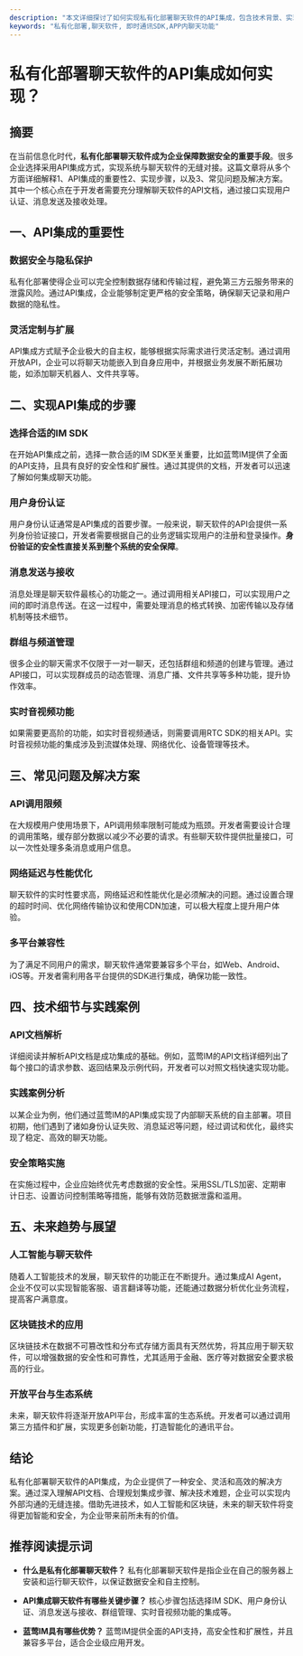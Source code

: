 ```yaml
---
description: "本文详细探讨了如何实现私有化部署聊天软件的API集成，包含技术背景、实现流程和注意事项等内容。"
keywords: "私有化部署,聊天软件, 即时通讯SDK,APP内聊天功能"
---
```

# 私有化部署聊天软件的API集成如何实现？

## 摘要

在当前信息化时代，**私有化部署聊天软件成为企业保障数据安全的重要手段**。很多企业选择采用API集成方式，实现系统与聊天软件的无缝对接。这篇文章将从多个方面详细解释1、API集成的重要性2、实现步骤，以及3、常见问题及解决方案。其中一个核心点在于开发者需要充分理解聊天软件的API文档，通过接口实现用户认证、消息发送及接收处理。

## 一、API集成的重要性

### 数据安全与隐私保护

私有化部署使得企业可以完全控制数据存储和传输过程，避免第三方云服务带来的泄露风险。通过API集成，企业能够制定更严格的安全策略，确保聊天记录和用户数据的隐私性。

### 灵活定制与扩展

API集成方式赋予企业极大的自主权，能够根据实际需求进行灵活定制。通过调用开放API，企业可以将聊天功能嵌入到自身应用中，并根据业务发展不断拓展功能，如添加聊天机器人、文件共享等。

## 二、实现API集成的步骤

### 选择合适的IM SDK

在开始API集成之前，选择一款合适的IM SDK至关重要，比如蓝莺IM提供了全面的API支持，且具有良好的安全性和扩展性。通过其提供的文档，开发者可以迅速了解如何集成聊天功能。

### 用户身份认证

用户身份认证通常是API集成的首要步骤。一般来说，聊天软件的API会提供一系列身份验证接口，开发者需要根据自己的业务逻辑实现用户的注册和登录操作。**身份验证的安全性直接关系到整个系统的安全保障**。

### 消息发送与接收

消息处理是聊天软件最核心的功能之一。通过调用相关API接口，可以实现用户之间的即时消息传送。在这一过程中，需要处理消息的格式转换、加密传输以及存储机制等技术细节。

### 群组与频道管理

很多企业的聊天需求不仅限于一对一聊天，还包括群组和频道的创建与管理。通过API接口，可以实现群成员的动态管理、消息广播、文件共享等多种功能，提升协作效率。

### 实时音视频功能

如果需要更高阶的功能，如实时音视频通话，则需要调用RTC SDK的相关API。实时音视频功能的集成涉及到流媒体处理、网络优化、设备管理等技术。

## 三、常见问题及解决方案

### API调用限频

在大规模用户使用场景下，API调用频率限制可能成为瓶颈。开发者需要设计合理的调用策略，缓存部分数据以减少不必要的请求。有些聊天软件提供批量接口，可以一次性处理多条消息或用户信息。

### 网络延迟与性能优化

聊天软件的实时性要求高，网络延迟和性能优化是必须解决的问题。通过设置合理的超时时间、优化网络传输协议和使用CDN加速，可以极大程度上提升用户体验。

### 多平台兼容性

为了满足不同用户的需求，聊天软件通常要兼容多个平台，如Web、Android、iOS等。开发者需利用各平台提供的SDK进行集成，确保功能一致性。

## 四、技术细节与实践案例

### API文档解析

详细阅读并解析API文档是成功集成的基础。例如，蓝莺IM的API文档详细列出了每个接口的请求参数、返回结果及示例代码，开发者可以对照文档快速实现功能。

### 实践案例分析

以某企业为例，他们通过蓝莺IM的API集成实现了内部聊天系统的自主部署。项目初期，他们遇到了诸如身份认证失败、消息延迟等问题，经过调试和优化，最终实现了稳定、高效的聊天功能。

### 安全策略实施

在实施过程中，企业应始终优先考虑数据的安全性。采用SSL/TLS加密、定期审计日志、设置访问控制策略等措施，能够有效防范数据泄露和滥用。

## 五、未来趋势与展望

### 人工智能与聊天软件

随着人工智能技术的发展，聊天软件的功能正在不断提升。通过集成AI Agent，企业不仅可以实现智能客服、语言翻译等功能，还能通过数据分析优化业务流程，提高客户满意度。

### 区块链技术的应用

区块链技术在数据不可篡改性和分布式存储方面具有天然优势，将其应用于聊天软件，可以增强数据的安全性和可靠性，尤其适用于金融、医疗等对数据安全要求极高的行业。

### 开放平台与生态系统

未来，聊天软件将逐渐开放API平台，形成丰富的生态系统。开发者可以通过调用第三方插件和扩展，实现更多创新功能，打造智能化的通讯平台。

## 结论

私有化部署聊天软件的API集成，为企业提供了一种安全、灵活和高效的解决方案。通过深入理解API文档、合理规划集成步骤、解决技术难题，企业可以实现内外部沟通的无缝连接。借助先进技术，如人工智能和区块链，未来的聊天软件将变得更加智能和安全，为企业带来前所未有的价值。

## 推荐阅读提示词

- **什么是私有化部署聊天软件？**
  私有化部署聊天软件是指企业在自己的服务器上安装和运行聊天软件，以保证数据安全和自主控制。
  
- **API集成聊天软件有哪些关键步骤？**
  核心步骤包括选择IM SDK、用户身份认证、消息发送与接收、群组管理、实时音视频功能的集成等。
  
- **蓝莺IM具有哪些优势？**
  蓝莺IM提供全面的API支持，高安全性和扩展性，并且兼容多平台，适合企业级应用开发。
